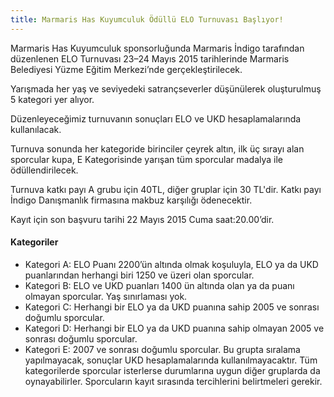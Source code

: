 ```yaml
---
title: Marmaris Has Kuyumculuk Ödüllü ELO Turnuvası Başlıyor!
---
```

Marmaris Has Kuyumculuk sponsorluğunda Marmaris İndigo tarafından düzenlenen ELO Turnuvası 23–24 Mayıs 2015 tarihlerinde Marmaris Belediyesi Yüzme Eğitim Merkezi’nde gerçekleştirilecek.  

Yarışmada her yaş ve seviyedeki satrançseverler düşünülerek oluşturulmuş 5 kategori yer alıyor.  

Düzenleyeceğimiz turnuvanın sonuçları ELO ve UKD hesaplamalarında kullanılacak.  

Turnuva sonunda her kategoride birinciler çeyrek altın, ilk üç sırayı alan sporcular kupa, E Kategorisinde yarışan tüm sporcular madalya ile ödüllendirilecek.  

Turnuva katkı payı A grubu için 40TL, diğer gruplar için 30 TL'dir. Katkı payı İndigo Danışmanlık firmasına makbuz karşılığı ödenecektir.  

Kayıt için son başvuru tarihi 22 Mayıs 2015 Cuma saat:20.00’dir.  

#### Kategoriler
* Kategori A: ELO Puanı 2200’ün altında olmak koşuluyla, ELO ya da UKD puanlarından herhangi biri 1250 ve üzeri olan sporcular.
* Kategori B: ELO ve UKD puanları 1400 ün altında olan ya da puanı olmayan sporcular. Yaş sınırlaması yok.
* Kategori C: Herhangi bir ELO ya da UKD puanına sahip 2005 ve sonrası doğumlu sporcular.
* Kategori D: Herhangi bir ELO ya da UKD puanına sahip olmayan 2005 ve sonrası doğumlu sporcular.
* Kategori E: 2007 ve sonrası doğumlu sporcular. Bu grupta sıralama yapılmayacak, sonuçlar UKD hesaplamalarında kullanılmayacaktır.
Tüm kategorilerde sporcular isterlerse durumlarına uygun diğer gruplarda da oynayabilirler. Sporcuların kayıt sırasında tercihlerini belirtmeleri gerekir.

